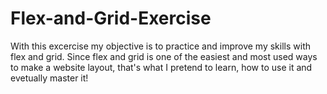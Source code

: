 # Flex-and-Grid-Exercise
With this excercise my objective is to practice and improve my skills with flex and grid.
Since flex and grid is one of the easiest and most used ways to make a website layout, that's what I pretend to learn, how to use it and evetually master it!
